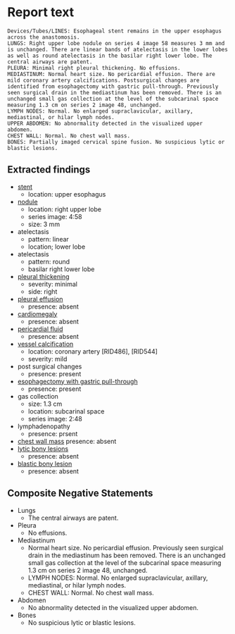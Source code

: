 # Report text

```text
Devices/Tubes/LINES: Esophageal stent remains in the upper esophagus across the anastomosis.
LUNGS: Right upper lobe nodule on series 4 image 58 measures 3 mm and is unchanged. There are linear bands of atelectasis in the lower lobes as well as round atelectasis in the basilar right lower lobe. The central airways are patent.
PLEURA: Minimal right pleural thickening. No effusions.
MEDIASTINUM: Normal heart size. No pericardial effusion. There are mild coronary artery calcifications. Postsurgical changes are identified from esophagectomy with gastric pull-through. Previously seen surgical drain in the mediastinum has been removed. There is an unchanged small gas collection at the level of the subcarinal space  measuring 1.3 cm on series 2 image 48, unchanged.
LYMPH NODES: Normal. No enlarged supraclavicular, axillary, mediastinal, or hilar lymph nodes.
UPPER ABDOMEN: No abnormality detected in the visualized upper abdomen.
CHEST WALL: Normal. No chest wall mass.
BONES: Partially imaged cervical spine fusion. No suspicious lytic or blastic lesions.
```

## Extracted findings

- [stent](../../definitions/hood/esophageal-stent.json)
  - location: upper esophagus
- [nodule](../../definitions/hood/pulmonary-nodule.json)
  - location: right upper lobe
  - series image: 4:58
  - size: 3 mm
- atelectasis
  - pattern: linear
  - location; lower lobe
- atelectasis
  - pattern: round
  - basilar right lower lobe
- [pleural thickening](../../definitions/hood/pleural-thickening.md)
  - severity: minimal
  - side: right
- [pleural effusion](../../definitions/hood/pleural-effusion.json)
  - presence: absent
- [cardiomegaly](../../definitions/upmedic/Cardiomegaly.cde.md)
  - presence: absent
- [pericardial fluid](../../definitions/hood/pericardial-effusion.md)
  - presence: absent
- [vessel calcification](../../definitions/nuance/coronary_artery_calcification.json)
  - location: coronary artery [RID486\], \[RID544\]
  - severity: mild
- post surgical changes
  - presence: present
- [esophagectomy with gastric pull-through](../../definitions/hood/esophagectomy.md)
  - presence: present
- gas collection
  - size: 1.3 cm
  - location: subcarinal space
  - series image: 2:48
- lymphadenopathy
  - presence: prsent
- [chest wall mass](../../definitions/nuance/chest_wall_mass.json)
  presence: absent
- [lytic bony lesions](../../definitions/hood/lytic-lesion.md)
  - presence: absent
- [blastic bony lesion](../../definitions/hood/sclerotic-lesion.md)
  - presence: absent

## Composite Negative Statements

- Lungs
  - The central airways are patent.
- Pleura
  - No effusions.
- Mediastinum
  - Normal heart size. No pericardial effusion. Previously seen surgical drain in the mediastinum has been removed. There is an unchanged small gas collection at the level of the subcarinal space  measuring 1.3 cm on series 2 image 48, unchanged.
  - LYMPH NODES: Normal. No enlarged supraclavicular, axillary, mediastinal, or hilar lymph nodes.
  - CHEST WALL: Normal. No chest wall mass.
- Abdomen
  - No abnormality detected in the visualized upper abdomen.
- Bones
  - No suspicious lytic or blastic lesions.
  